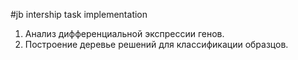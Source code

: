 #jb intership task implementation  
1. Анализ дифференциальной экспрессии генов.  
2. Построение деревье решений для классификации образцов.

